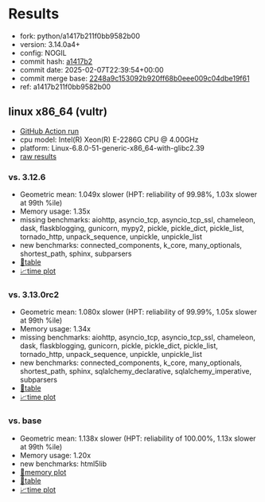 # Results

- fork: python/a1417b211f0bb9582b00
- version: 3.14.0a4+
- config: NOGIL
- commit hash: [a1417b2](https://github.com/python/cpython/commit/a1417b2)
- commit date: 2025-02-07T22:39:54+00:00
- commit merge base: [2248a9c153092b920ff68b0eee009c04dbe19f61](https://github.com/python/cpython/commit/2248a9c153092b920ff68b0eee009c04dbe19f61)
- ref: a1417b211f0bb9582b00

## linux x86_64 (vultr)

- [GitHub Action run](https://github.com/facebookexperimental/free-threading-benchmarking/actions/runs/13210286437)
- cpu model: Intel(R) Xeon(R) E-2286G CPU @ 4.00GHz
- platform: Linux-6.8.0-51-generic-x86_64-with-glibc2.39
- [raw results](bm-20250207-vultr-x86_64-python-a1417b211f0bb9582b00-3.14.0a4%2B-a1417b2.json)

### vs. 3.12.6

- Geometric mean: 1.049x slower (HPT: reliability of 99.98%, 1.03x slower at 99th %ile)
- Memory usage: 1.35x
- missing benchmarks: aiohttp, asyncio_tcp, asyncio_tcp_ssl, chameleon, dask, flaskblogging, gunicorn, mypy2, pickle, pickle_dict, pickle_list, tornado_http, unpack_sequence, unpickle, unpickle_list
- new benchmarks: connected_components, k_core, many_optionals, shortest_path, sphinx, subparsers
- [📄table](bm-20250207-vultr-x86_64-python-a1417b211f0bb9582b00-3.14.0a4%2B-a1417b2-vs-3.12.6.md)
- [📈time plot](bm-20250207-vultr-x86_64-python-a1417b211f0bb9582b00-3.14.0a4%2B-a1417b2-vs-3.12.6.svg)

### vs. 3.13.0rc2

- Geometric mean: 1.080x slower (HPT: reliability of 99.99%, 1.05x slower at 99th %ile)
- Memory usage: 1.34x
- missing benchmarks: aiohttp, asyncio_tcp, asyncio_tcp_ssl, chameleon, dask, flaskblogging, gunicorn, pickle, pickle_dict, pickle_list, tornado_http, unpack_sequence, unpickle, unpickle_list
- new benchmarks: connected_components, k_core, many_optionals, shortest_path, sphinx, sqlalchemy_declarative, sqlalchemy_imperative, subparsers
- [📄table](bm-20250207-vultr-x86_64-python-a1417b211f0bb9582b00-3.14.0a4%2B-a1417b2-vs-3.13.0rc2.md)
- [📈time plot](bm-20250207-vultr-x86_64-python-a1417b211f0bb9582b00-3.14.0a4%2B-a1417b2-vs-3.13.0rc2.svg)

### vs. base

- Geometric mean: 1.138x slower (HPT: reliability of 100.00%, 1.13x slower at 99th %ile)
- Memory usage: 1.20x
- new benchmarks: html5lib
- [🧠memory plot](bm-20250207-vultr-x86_64-python-a1417b211f0bb9582b00-3.14.0a4%2B-a1417b2-vs-base-mem.svg)
- [📄table](bm-20250207-vultr-x86_64-python-a1417b211f0bb9582b00-3.14.0a4%2B-a1417b2-vs-base.md)
- [📈time plot](bm-20250207-vultr-x86_64-python-a1417b211f0bb9582b00-3.14.0a4%2B-a1417b2-vs-base.svg)


